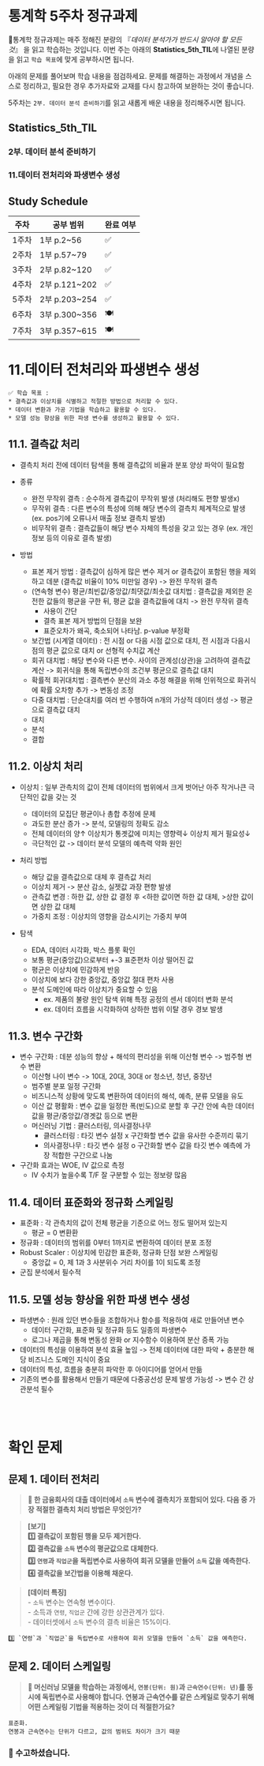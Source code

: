 # 통계학 5주차 정규과제

📌통계학 정규과제는 매주 정해진 분량의 『*데이터 분석가가 반드시 알아야 할 모든 것*』 을 읽고 학습하는 것입니다. 이번 주는 아래의 **Statistics_5th_TIL**에 나열된 분량을 읽고 `학습 목표`에 맞게 공부하시면 됩니다.

아래의 문제를 풀어보며 학습 내용을 점검하세요. 문제를 해결하는 과정에서 개념을 스스로 정리하고, 필요한 경우 추가자료와 교재를 다시 참고하여 보완하는 것이 좋습니다.

5주차는 `2부. 데이터 분석 준비하기`를 읽고 새롭게 배운 내용을 정리해주시면 됩니다.


## Statistics_5th_TIL

### 2부. 데이터 분석 준비하기
### 11.데이터 전처리와 파생변수 생성



## Study Schedule

|주차 | 공부 범위     | 완료 여부 |
|----|----------------|----------|
|1주차| 1부 p.2~56     | ✅      |
|2주차| 1부 p.57~79    | ✅      | 
|3주차| 2부 p.82~120   | ✅      | 
|4주차| 2부 p.121~202  | ✅      | 
|5주차| 2부 p.203~254  | ✅      | 
|6주차| 3부 p.300~356  | 🍽️      | 
|7주차| 3부 p.357~615  | 🍽️      | 

<!-- 여기까진 그대로 둬 주세요-->

# 11.데이터 전처리와 파생변수 생성

```
✅ 학습 목표 :
* 결측값과 이상치를 식별하고 적절한 방법으로 처리할 수 있다.
* 데이터 변환과 가공 기법을 학습하고 활용할 수 있다.
* 모델 성능 향상을 위한 파생 변수를 생성하고 활용할 수 있다.
```


## 11.1. 결측값 처리

- 결측치 처리 전에 데이터 탐색을 통해 결측값의 비율과 분포 양상 파악이 필요함

- 종류
	- 완전 무작위 결측 : 순수하게 결측값이 무작위 발생 (처리해도 편향 발생x)
	- 무작위 결측 : 다른 변수의 특성에 의해 해당 변수의 결측치 체계적으로 발생 (ex. pos기에 오류나서 매출 정보 결측치 발생)
	- 비무작위 결측 : 결측값들이 해당 변수 자체의 특성을 갖고 있는 경우 (ex. 개인정보 등의 이유로 결측 발생)
	
- 방법
	- 표본 제거 방법 : 결측값이 심하게 많은 변수 제거 or 결측값이 포함된 행을 제외하고 데분 (결측값 비율이 10% 미만일 경우) -> 완전 무작위 결측
	- (연속형 변수)  평균/최빈값/중앙값/최댓값/최솟값 대치법 : 결측값을 제외한 온전한 값들의 평균을 구한 뒤, 평균 값을 결측값들에 대치 -> 완전 무작위 결측
		- 사용이 간단
		- 결측 표본 제거 방법의 단점을 보완
		- 표준오차가 왜곡, 축소되어 나타남. p-value 부정확
	- 보간법 (시계열 데이터) : 전 시점 or 다음 시점 값으로 대치, 전 시점과 다음시점의 평균 값으로 대치 or 선형적 수치값 계산
	- 회귀 대치법 : 해당 변수와 다른 변수. 사이의 관계성(상관)을 고려하여 결측값 계산 -> 회귀식을 통해 독립변수의 조건부 평균으로 결측값 대치
	- 확률적 회귀대치법 : 결측변수 분산의 과소 추정 해결을 위해 인위적으로 화귀식에 확률 오차항 추가 -> 변동성 조정
	- 다중 대치법 : 단순대치를 여러 번 수행하여 n개의 가상적 데이터 생성 -> 평균으로 결측값 대치
	- 대치
	- 분석
	- 결합

## 11.2. 이상치 처리

- 이상치 : 일부 관측치의 값이 전체 데이터의 범위에서 크게 벗어난 아주 작거나큰 극단적인 값을 갖는 것
	- 데이터의 모집단 평균이나 총합 추정에 문제
	- 과도한 분산 증가 -> 분석, 모델링의 정확도 감소
	- 전체 데이터의 양↑ 이상치가 통곗값에 미치는 영향력↓ 이상치 제거 필요성↓
	- 극단적인 값 -> 데이터 분석 모델의 예측력 약화 원인

- 처리 방법
	- 해당 값을 결측값으로 대체 후 결측값 처리
	- 이상치 제거 -> 분산 감소, 실젯값 과장 편향 발생
	- 관측값 변경 : 하한 값, 상한 값 결정 후 <하한 값이면 하한 값 대체, >상한 값이면 상한 값 대체
	- 가중치 조정 : 이상치의 영향을 감소시키는 가중치 부여

- 탐색
	- EDA, 데이터 시각화, 박스 플롯 확인
	- 보통 평균(중앙값)으로부터 +-3 표준편차 이상 떨어진 값
	- 평균은 이상치에 민감하게 반응
	- 이상치에 보다 강한 중앙값, 중앙값 절대 편차 사용
	- 분석 도메인에 따라 이상치가 중요할 수 있음
		- ex. 제품의 불량 원인 탐색 위해 특정 공정의 센서 데이터 변화 분석
		- ex. 데이터 흐름을 시각화하여 상하한 범위 이탈 경우 경보 발생

## 11.3. 변수 구간화

- 변수 구간화 : 데분 성능의 향상 + 해석의 편리성을 위해 이산형 변수 -> 범주형 변수 변환 
	- 이산형 나이 변수 -> 10대, 20대, 30대 or 청소년, 청년, 중장년
	- 범주별 분포 일정 구간화
	- 비즈니스적 상황에 맞도록 변환하여 데이터의 해석, 예측, 분류 모델을 유도
	- 이산 값 평활화 : 변수 값을 일정한 폭(빈도)으로 분할 후 구간 안에 속한 데이터 값을 평균/중앙값/경곗값 등으로 변환
	- 머신러닝 기법 : 클러스터링, 의사결정나무
		- 클러스터링 : 타깃 변수 설정 x 구간화할 변수 값을 유사한 수준끼리 묶기
		- 의사결정나무 : 타깃 변수 설정 o 구간화할 변수 값을 타깃 변수 예측에 가장 적합한 구간으로 나눔
- 구간화 효과는 WOE, IV 값으로 측정
	- IV 수치가 높을수록 T/F 잘 구분할 수 있는 정보량 많음

## 11.4. 데이터 표준화와 정규화 스케일링

- 표준화 : 각 관측치의 값이 전체 평균을 기준으로 어느 정도 떨어져 있는지
	- 평균 = 0 변환환
- 정규화 : 데이터의 범위를 0부터 1까지로 변환하여 데이터 분포 조정
- Robust Scaler : 이상치에 민감한 표준화, 정규화 단점 보완 스케일링
	- 중앙값 = 0, 제 1과 3 사분위수 거리 차이를 1이 되도록 조정
- 군집 분석에서 필수적

## 11.5. 모델 성능 향상을 위한 파생 변수 생성
- 파생변수 : 원래 있던 변수들을 조합하거나 함수를 적용하여 새로 만들어낸 변수
	- 데이터 구간화, 표준화 및 정규화 등도 일종의 파생변수
	- 로그나 제곱을 통해 변동성 완화 or 지수함수 이용하여 분산 증폭 가능
- 데이터의 특성을 이용하여 분석 효율 높임 -> 전체 데이터에 대한 파악 + 충분한 해당 비즈니스 도메인 지식이 중요
- 데이터의 특성, 흐름을 충분히 파악한 후 아이디어를 얻어서 만듦
- 기존의 변수를 활용해서 만들기 때문에 다중공선성 문제 발생 가능성 -> 변수 간 상관분석 필수


<br>
<br>

# 확인 문제

## 문제 1. 데이터 전처리

> **🧚 한 금융회사의 대출 데이터에서 `소득` 변수에 결측치가 포함되어 있다. 다음 중 가장 적절한 결측치 처리 방법은 무엇인가?**

> **[보기]   
1️⃣ 결측값이 포함된 행을 모두 제거한다.  
2️⃣ 결측값을 `소득` 변수의 평균값으로 대체한다.  
3️⃣ `연령`과 `직업군`을 독립변수로 사용하여 회귀 모델을 만들어 `소득` 값을 예측한다.  
4️⃣ 결측값을 보간법을 이용해 채운다.**

> **[데이터 특징]**     
    - `소득` 변수는 연속형 변수이다.  
    - 소득과 `연령`, `직업군` 간에 강한 상관관계가 있다.  
    - 데이터셋에서 `소득` 변수의 결측 비율은 15%이다.

```
3️⃣ `연령`과 `직업군`을 독립변수로 사용하여 회귀 모델을 만들어 `소득` 값을 예측한다.  

```

## 문제 2. 데이터 스케일링

> **🧚 머신러닝 모델을 학습하는 과정에서, `연봉(단위: 원)`과 `근속연수(단위: 년)`를 동시에 독립변수로 사용해야 합니다. 연봉과 근속연수를 같은 스케일로 맞추기 위해 어떤 스케일링 기법을 적용하는 것이 더 적절한가요?**

<!--표준화와 정규화의 차이점에 대해 고민해보세요.-->

```
표준화.
연봉과 근속연수는 단위가 다르고, 값의 범위도 차이가 크기 때문
```

### 🎉 수고하셨습니다.
